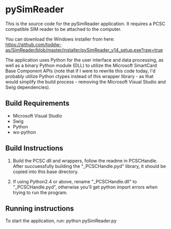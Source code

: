 # pySimReader

This is the source code for the pySimReader application. It requires a PCSC
compatible SIM reader to be attached to the computer.

You can download the Windows installer from here:
https://github.com/toddw-as/SimReader/blob/master/installer/pySimReader_v14_setup.exe?raw=true

The application uses Python for the user interface and data processing, as well
as a binary Python module (DLL) to utilize the Microsoft SmartCard Base
Component APIs (note that if I were to rewrite this code today, I'd probably
utilize Python ctypes instead of this wrapper library - as that would simplify
the build process - removing the Microsoft Visual Studio and Swig dependencies).

## Build Requirements

* Microsoft Visual Studio
* Swig
* Python
* wx-python

## Build Instructions

1. Build the PCSC dll and wrappers, follow the readme in PCSCHandle. After
   succuessfully building the "_PCSCHandle.pyd" library, it should be copied
   into this base directory.

2. If using Python2.4 or above, rename "_PCSCHandle.dll" to "_PCSCHandle.pyd",
   otherwise you'll get python import errors when trying to run the program.

## Running instructions

To start the application, run:
python pySimReader.py


